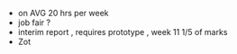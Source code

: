 - on AVG 20 hrs per week
- job fair ?
- interim report , requires prototype , week 11 1/5 of marks
- Zot
